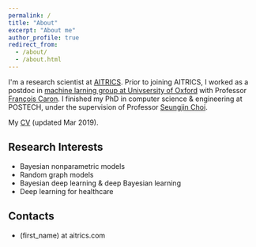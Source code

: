```yaml
---
permalink: /
title: "About"
excerpt: "About me"
author_profile: true
redirect_from:
  - /about/
  - /about.html
---
```


I'm a research scientist at [AITRICS](https://www.aitrics.com). Prior to joining AITRICS, I worked
as a postdoc in [machine larning group at Univsersity of Oxford](http://csml.stats.ox.ac.uk) with
Professor [François Caron](http://www.stats.ox.ac.uk/~caron/). I finished my PhD in computer science
& engineering at POSTECH, under the supervision of Professor [Seungjin
Choi](http://mlg.postech.ac.kr/~seungjin/).

My [CV](files/cv.pdf) (updated Mar 2019).

## Research Interests
- Bayesian nonparametric models
- Random graph models
- Bayesian deep learning & deep Bayesian learning
- Deep learning for healthcare

## Contacts
- (first_name) at aitrics.com
